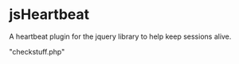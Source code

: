 jsHeartbeat
===========

A heartbeat plugin for the jquery library to help keep sessions alive.

<!-- add this some where before or after the body tag -->
<script type="text/javascript" src="js/heartbeat.js"></script>


<!-- example on how to use it just make a file that echos the value in this instance true or false.-->
<script>
				$(document).ready(function($){
					jheartbeat.set({
						url: 'checkstuff.php?action=<?php echo urlencode(trim($myaction)); ?>',
						delay: 5000 
					}, function () {
					mycallback();
					});
				});
	
	
				function mycallback() {
					var isRunning = ($("#HeartBeatDIV").text().search("true")!= -1);
					if (isRunning) {
						alert('running');
					} else {
					alert('not running'); 					
				}
}
</script>


"checkstuff.php"
<?php
if ($chkmeeting) { 
		echo var_export($chkmeeting);
	}
?>
